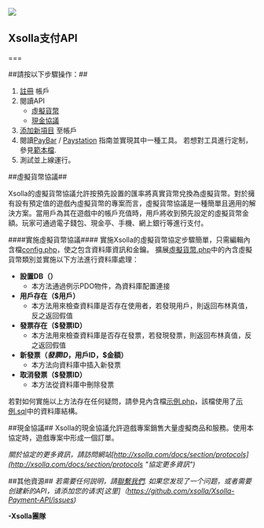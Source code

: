 ![](http://xsolla.com/img/xsolla-logo2.png)

## Xsolla支付API ##

===

##請按以下步驟操作：##


1. [註冊](https://account.xsolla.com/index.php?a=registrationForm "帳戶註冊") 帳戶
2. 閱讀API
   * [虛擬貨幣](https://github.com/xsolla/Xsolla-Payment-API/blob/master/documentation/chinese/Xsolla_Virtual_Currency_API_Guide_Chinese.pdf "虛擬貨幣協定API指南")
   * [現金協議](https://github.com/xsolla/Xsolla-Payment-API/blob/master/documentation/chinese/Xsolla_Cash_API_Guide_Chinese.pdf "現金協定API指南")
3. [添加新項目](https://account.xsolla.com/index.php?a=projects&ext=drawfrmnewproject "添加項目") 至帳戶
4. 閱讀[PayBar](https://github.com/xsolla/Xsolla-Payment-API/blob/master/documentation/chinese/Xsolla_PayBar_Integration_Guide_Chinese.pdf "PayBar集成指南") / [Paystation](https://github.com/xsolla/Xsolla-Payment-API/blob/master/documentation/chinese/Xsolla_PayStation_Integration_Guide_Chinese.pdf "PayStation集成指南") 指南並實現其中一種工具。
若想對工具進行定制，參見[範本檔](https://github.com/xsolla/Xsolla-Payment-API/blob/master/Paystation_template.zip "Paystation範本檔").
5. 測試並上線運行。


##虛擬貨幣協議##

Xsolla的虛擬貨幣協議允許按預先設置的匯率將真實貨幣兌換為虛擬貨幣。對於擁有設有預定值的遊戲內虛擬貨幣的專案而言，虛擬貨幣協議是一種簡單且適用的解決方案。當用戶為其在遊戲中的帳戶充值時，用戶將收到預先設定的虛擬貨幣金額。玩家可通過電子錢包、現金亭、手機、網上銀行等進行支付。

####實施虛擬貨幣協議####
實施Xsolla的虛擬貨幣協定步驟簡單，只需編輯內含檔[config.php](https://github.com/xsolla/Xsolla-Payment-API/blob/master/examples/virtual_currency_protocol/inc/config.php "配置.php")，使之包含資料庫資訊和金鑰。
擴展[虛擬貨幣.php](https://github.com/xsolla/Xsolla-Payment-API/blob/master/examples/virtual_currency_protocol/inc/virtual_currency_protocol.php "虛擬貨幣.php")中的內含虛擬貨幣類別並實施以下方法進行資料庫處理：

* **設置DB（）**
    * 本方法通過例示PDO物件，為資料庫配置連接
* **用戶存在（$用戶）**
    * 本方法用來檢查資料庫是否存在使用者，若發現用戶，則返回布林真值，反之返回假值
* **發票存在（$發票ID）**
    * 本方法用來檢查資料庫是否存在發票，若發現發票，則返回布林真值，反之返回假值
* **新發票（$發票ID，$用戶ID，$金額）**
    * 本方法向資料庫中插入新發票 
* **取消發票（$發票ID）**
    * 本方法從資料庫中刪除發票

若對如何實施以上方法存在任何疑問，請參見內含檔[示例.php](https://github.com/xsolla/Xsolla-Payment-API/blob/master/examples/virtual_currency_protocol/example.php "示例.php")，該檔使用了[示例.sql](https://github.com/xsolla/Xsolla-Payment-API/blob/master/examples/virtual_currency_protocol/example.sql "示例.sql")中的資料庫結構。


##現金協議##
Xsolla的現金協議允許遊戲專案銷售大量虛擬商品和服務。使用本協定時，遊戲專案中形成一個訂單。


*關於協定的更多資訊，請訪問網站[http://xsolla.com/docs/section/protocols](http://xsolla.com/docs/section/protocols "協定更多資訊")*

##其他資源##
*若需要任何説明，請[聯繫我們](發郵件至：a.menshikov@xsolla.com "集成經理").*
*如果您发现了一个问题，或者需要创建新的API，请添加您的请求[这里]（https://github.com/xsolla/Xsolla-Payment-API/issues)*

**-Xsolla團隊** 
